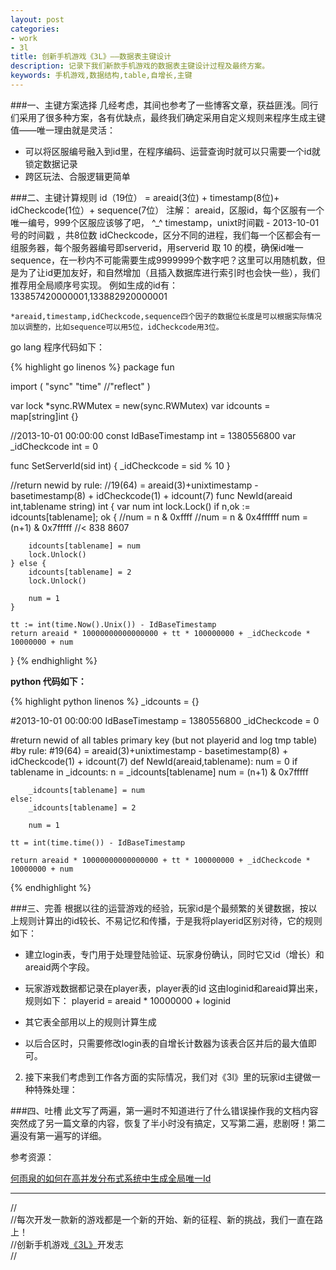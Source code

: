 ```yaml
---
layout: post
categories:
- work 
- 3l
title: 创新手机游戏《3L》——数据表主键设计 
description: 记录下我们新款手机游戏的数据表主键设计过程及最终方案。 
keywords: 手机游戏,数据结构,table,自增长,主键
---
```


###一、主键方案选择
几经考虑，其间也参考了一些博客文章，获益匪浅。同行们采用了很多种方案，各有优缺点，最终我们确定采用自定义规则来程序生成主键值——唯一理由就是灵活：
+ 可以将区服编号融入到id里，在程序编码、运营查询时就可以只需要一个id就锁定数据记录
+ 跨区玩法、合服逻辑更简单


###二、主键计算规则
	id（19位） = areaid(3位) + timestamp(8位)+ idCheckcode(1位）+ sequence(7位）
	注解：
	areaid，区服id，每个区服有一个唯一编号，999个区服应该够了吧， ^_^
	timestamp，unixt时间戳 - 2013-10-01 号的时间戳 ，共8位数
	idCheckcode，区分不同的进程，我们每一个区都会有一组服务器，每个服务器编号即serverid，用serverid 取 10 的模，确保id唯一
	sequence，在一秒内不可能需要生成9999999个数字吧？这里可以用随机数，但是为了让id更加友好，和自然增加（且插入数据库进行索引时也会快一些），我们推荐用全局顺序号实现。
	例如生成的id有：133857420000001,133882920000001

	*areaid,timestamp,idCheckcode,sequence四个因子的数据位长度是可以根据实际情况加以调整的，比如sequence可以用5位，idCheckcode用3位。

go lang 程序代码如下：
	 
{% highlight go linenos %}
package fun

import (
    "sync"
    "time"
    //"reflect"
)

var lock *sync.RWMutex = new(sync.RWMutex)
var idcounts = map[string]int {}

//2013-10-01 00:00:00
const IdBaseTimestamp int = 1380556800
var _idCheckcode int = 0

func SetServerId(sid int) {
    _idCheckcode = sid % 10
}

//return newid by rule:
//19(64) = areaid(3)+unixtimestamp - basetimestamp(8) + idCheckcode(1) + idcount(7)
func NewId(areaid int,tablename string) int {
    var num int
    lock.Lock()
    if n,ok := idcounts[tablename]; ok {
        //num = n & 0xffff
        //num = n & 0x4ffffff
        num = (n+1) & 0x7fffff //< 838 8607

        idcounts[tablename] = num
        lock.Unlock()
    } else {
        idcounts[tablename] = 2
        lock.Unlock()

        num = 1
    }

    tt := int(time.Now().Unix()) - IdBaseTimestamp
    return areaid * 10000000000000000 + tt * 100000000 + _idCheckcode * 10000000 + num
}
{% endhighlight %}


**python 代码如下：**

{% highlight python linenos %}
_idcounts = {}

#2013-10-01 00:00:00
IdBaseTimestamp = 1380556800
_idCheckcode = 0

#return newid of all tables primary key (but not playerid and log tmp table) 
#by rule:
#19(64) = areaid(3)+unixtimestamp - basetimestamp(8) + idCheckcode(1) + idcount(7)
def NewId(areaid,tablename):
    num = 0
    if tablename in _idcounts:
        n = _idcounts[tablename]
        num = (n+1) & 0x7fffff

        _idcounts[tablename] = num
    else:
        _idcounts[tablename] = 2

        num = 1

    tt = int(time.time()) - IdBaseTimestamp
    
    return areaid * 10000000000000000 + tt * 100000000 + _idCheckcode * 10000000 + num
{% endhighlight %}

###三、完善
根据以往的运营游戏的经验，玩家id是个最频繁的关键数据，按以上规则计算出的id较长、不易记忆和传播，于是我将playerid区别对待，它的规则如下：
+ 建立login表，专门用于处理登陆验证、玩家身份确认，同时它又id（增长）和areaid两个字段。
+ 玩家游戏数据都记录在player表，player表的id 这由loginid和areaid算出来，规则如下：
	playerid = areaid * 10000000 + loginid

+ 其它表全部用以上的规则计算生成
+ 以后合区时，只需要修改login表的自增长计数器为该表合区并后的最大值即可。

2. 接下来我们考虑到工作各方面的实际情况，我们对《3l》里的玩家id主键做一种特殊处理：


###四、吐槽
此文写了两遍，第一遍时不知道进行了什么错误操作我的文档内容突然成了另一篇文章的内容，恢复了半小时没有搞定，又写第二遍，悲剧呀！第二遍没有第一遍写的详细。



参考资源：

[何雨泉的如何在高并发分布式系统中生成全局唯一Id](http://www.cnblogs.com/heyuquan/p/3261250.html "如何在高并发分布式系统中生成全局唯一Id")


------
//  
//每次开发一款新的游戏都是一个新的开始、新的征程、新的挑战，我们一直在路上！  
//创新手机游戏[《3L》][link3l]开发志  
//  

[link3l]: http://blog.5d13.cn/3l.md "创新手游《3L》"

